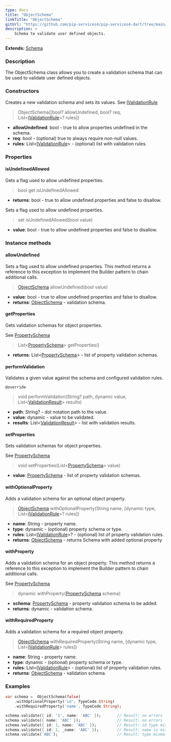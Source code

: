 ```yaml
---
type: docs
title: "ObjectSchema"
linkTitle: "ObjectSchema"
gitUrl: "https://github.com/pip-services4/pip-services4-dart/tree/main/pip-services4-data-dart"
description: >
    Schema to validate user defined objects.
---
```


**Extends:** [Schema](../schema)

### Description

The ObjectSchema class allows you to create a validation schema that can be used to validate user defined objects.

### Constructors
Creates a new validation schema and sets its values. 
See [IValidationRule](../ivalidation_rule)

> ObjectSchema([bool? allowUndefined, bool? req, List<[IValidationRule](../ivalidation_rule)>? rules])

- **allowUndefined**: bool - true to allow properties undefined in the schema.
- **req**: bool - (optional) true to always require non-null values.
- **rules**: List<[IValidationRule](../ivalidation_rule)> - (optional) list with validation rules.

### Properties

#### isUndefinedAllowed
Gets a flag used to allow undefined properties.

> bool get isUndefinedAllowed

- **returns**: bool - true to allow undefined properties and false to disallow.

Sets a flag used to allow undefined properties.

> set isUndefinedAllowed(bool value)

- **value**: bool - true to allow undefined properties and false to disallow.

### Instance methods

#### allowUndefined
Sets a flag used to allow undefined properties.
This method returns a reference to this exception to implement the Builder pattern
to chain additional calls.

> [ObjectSchema](../object_schema) allowUndefined(bool value)

- **value**: bool - true to allow undefined properties and false to disallow.
- **returns**: [ObjectSchema](../object_schema) - validation schema.


#### getProperties
Gets validation schemas for object properties.

See [PropertySchema](../property_schema)

> List<[PropertySchema](../property_schema)> getProperties()

- **returns**: List<[PropertySchema](../property_schema)> - list of property validation schemas.


#### performValidation
Validates a given value against the schema and configured validation rules.

`@override`
> void performValidation(String? path, dynamic value, List<[ValidationResult](../validation_result)> results)

- **path**: String? - dot notation path to the value.
- **value**: dynamic - value to be validated.
- **results**: List<[ValidationResult](../validation_result)> - list with validation results.


#### setProperties
Sets validation schemas for object properties.

See [PropertySchema](../property_schema)

> void setProperties(List<[PropertySchema](../property_schema)> value)

- **value**: [PropertySchema](../property_schema) - list of property validation schemas.


#### withOptionalProperty
Adds a validation schema for an optional object property.

> [ObjectSchema]() withOptionalProperty(String name, [dynamic type, List<[IValidationRule](../ivalidation_rule)>? rules])

- **name**: String - property name.
- **type**: dynamic - (optional) property schema or type.
- **rules**: List<[IValidationRule](../ivalidation_rule)>? - (optional) list of property validation rules.
- **returns**: [ObjectSchema]() - returns Schema with added optional property

#### withProperty
Adds a validation schema for an object property.
This method returns a reference to this exception to implement the Builder pattern
to chain additional calls.

See [PropertySchema](../property_schema)

> dynamic withProperty([PropertySchema](../property_schema) schema)

- **schema**: [PropertySchema](../property_schema) - property validation schema to be added.
- **returns**: dynamic - validation schema.


#### withRequiredProperty
Adds a validation schema for a required object property.

> [ObjectSchema]() withRequiredProperty(String name, [dynamic type, List<[IValidationRule](../ivalidation_rule)> rules])

- **name**: String - property name.
- **type**: dynamic - (optional) property schema or type.
- **rules**: List<[IValidationRule](../ivalidation_rule)> - (optional) list of property validation rules.
- **returns**: [ObjectSchema]() - validation schema.

### Examples

```dart
var schema =  ObjectSchema(false)
    .withOptionalProperty('id', TypeCode.String)
    .withRequiredProperty('name', TypeCode.String);

schema.validate({ id: '1', name: 'ABC' });       // Result: no errors
schema.validate({ name: 'ABC' });                // Result: no errors
schema.validate({ id: 1, name: 'ABC' });         // Result: id type mismatch
schema.validate({ id: 1, _name: 'ABC' });        // Result: name is missing, unexpected _name
schema.validate('ABC');                          // Result: type mismatch

```
